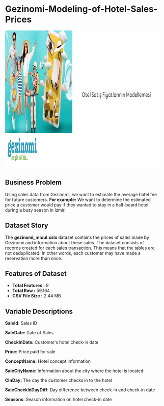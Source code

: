 # Gezinomi-Modeling-of-Hotel-Sales-Prices

<img src = "images/otel_satis_fiyatlarinin_modellenmesi.png" style = "width:1025px; height:450px"/> 

## Business Problem 

Using sales data from Gezinomi, we want to estimate the average hotel fee for future customers. **For example:** We want to determine the estimated price a customer would pay if they wanted to stay in a half-board hotel during a busy season in Izmir.

## Dataset Story

The **gezinomi_miuul.xslx** dataset contains the prices of sales made by Gezinomi and information about these sales. The dataset consists of records created for each sales transaction. This means that the tables are not deduplicated. In other words, each customer may have made a reservation more than once.

## Features of Dataset

- **Total Features :** 9
- **Total Row :** 59.164
- **CSV File Size :** 2.44 MB

## Variable Descriptions

**SaleId:** Sales ID

**SaleDate:** Date of Sales

**CheckInDate:** Customer's hotel check-in date

**Price:** Price paid for sale

**ConceptName:** Hotel concept information

**SaleCityName:** Information about the city where the hotel is located

**CInDay:** The day the customer checks in to the hotel

**SaleCheckInDayDiff:** Day difference between check-in and check-in date

**Seasons:** Season information on hotel check-in date
